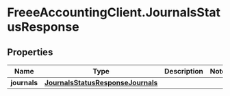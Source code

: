 # FreeeAccountingClient.JournalsStatusResponse

## Properties
Name | Type | Description | Notes
------------ | ------------- | ------------- | -------------
**journals** | [**JournalsStatusResponseJournals**](JournalsStatusResponseJournals.md) |  | 


